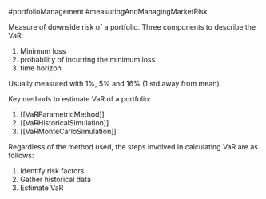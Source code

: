 #portfolioManagement #measuringAndManagingMarketRisk

 Measure of downside risk of a portfolio. 
 Three components to describe the VaR:
 1. Minimum loss 
 2. probability of incurring the minimum loss 
 3. time horizon 

Usually measured with 1%, 5% and 16% (1 std away from mean). 


Key methods to estimate VaR of a portfolio:
1. [[VaRParametricMethod]]
2. [[VaRHistoricalSimulation]]
3. [[VaRMonteCarloSimulation]]

Regardless of the method used, the steps involved in calculating VaR are as follows:
1. Identify risk factors 
2. Gather historical data
3. Estimate VaR 
